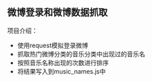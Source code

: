 ## 微博登录和微博数据抓取    

项目介绍：

- 使用request模拟登录微博
- 抓取热门微博分类的音乐分类中出现过的音乐名
- 按照音乐名称出现的次数进行排序
- 将结果写入到music_names.js中

